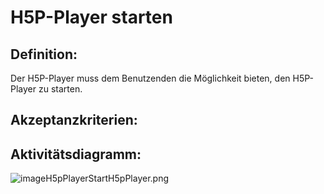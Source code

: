# H5P-Player starten


## Definition:

Der H5P-Player muss dem Benutzenden die Möglichkeit bieten,
den H5P-Player zu starten.


## Akzeptanzkriterien:




## Aktivitätsdiagramm:

![imageH5pPlayerStartH5pPlayer.png](imageH5pPlayerStartH5pPlayer.png)